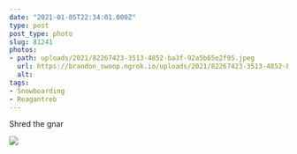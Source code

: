 ```yaml
---
date: "2021-01-05T22:34:01.000Z"
type: post 
post_type: photo
slug: 81241
photos: 
- path: uploads/2021/82267423-3513-4852-ba3f-92a5b65e2f95.jpeg
  url: https://brandon_swoop.ngrok.io/uploads/2021/82267423-3513-4852-ba3f-92a5b65e2f95.jpeg
  alt: 
tags: 
- Snowboarding
- Reagantreb
---
```

Shred the gnar


![](/uploads/2021/82267423-3513-4852-ba3f-92a5b65e2f95.jpeg)
